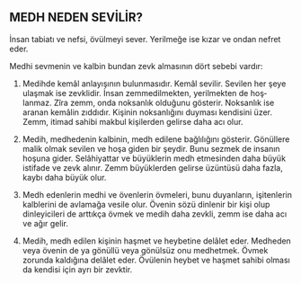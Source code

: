 ## MEDH NEDEN SEVİLİR?

İnsan tabiatı ve nefsi, övülmeyi sever. Ye­rilmeğe ise kızar ve ondan nefret eder.

Medhi sevmenin ve kalbin bundan zevk almasının dört sebebi vardır:

1.  Medihde kemâl anlayışının bulunmasıdır. Kemâl sevilir. Sevilen her şeye ulaşmak ise zevk­lidir. İnsan zemmedilmekten, yerilmekten de hoş­lanmaz. Zîra zemm, onda noksanlık olduğunu gös­terir. Noksanlık ise aranan kemâlin zıddıdır. Ki­şinin noksanlığını duyması kendisini üzer. Zemm, itimad sahibi makbul kişilerden gelirse daha acı olur.

2.  Medih, medhedenin kalbinin, medh edi­lene bağlılığını gösterir. Gönüllere malik olmak sevilen ve hoşa giden bir şeydir. Bunu sezmek de insanın hoşuna gider. Selâhiyattar ve büyüklerin medh etmesinden daha büyük istifade ve zevk alınır. Zemm büyüklerden gelirse üzüntü­sü daha fazla, kaybı daha büyük olur.

3.   Medh edenlerin medhi ve övenlerin öv­meleri, bunu duyanların, işitenlerin kalblerini de avlamağa vesile olur. Övenin sözü dinlenir bir kişi olup dinleyicileri de arttıkça övmek ve medih daha zevkli, zemm ise daha acı ve ağır gelir.

4.   Medih, medh edilen kişinin haşmet ve hey­betine delâlet eder. Medheden veya övenin de ya gönüllü veya gönülsüz onu medhetmek. Övmek zorunda kaldığına delâlet eder. Övülenin heybet ve haşmet sahibi olması da kendisi için ayrı bir zevktir.
